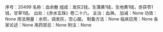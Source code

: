 序号：20499
名称：血余散
组成：发灰2钱，生蒲黄1钱，生地黄1钱，赤茯苓1钱，甘草1钱。
出处：《赤水玄珠》卷二十六。
主治：血淋。
加减：None
功效：None
用法用量：水煎，调发灰，空心服。
制备方法：None
临床应用：None
各家论述：None
用药禁忌：None
附注：None
